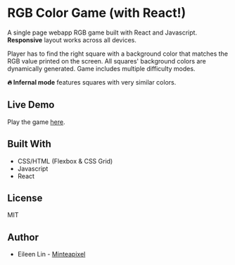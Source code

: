 # RGB Color Game (with React!)
A single page webapp RGB game built with React and Javascript. **Responsive** layout works across all devices.

Player has to find the right square with a background color that matches the RGB value printed on the screen. All squares' background colors are dynamically generated. Game includes multiple difficulty modes.

**🔥 Infernal mode** features squares with very similar colors.

## Live Demo
Play the game [here](https://github.com/).

## Built With
- CSS/HTML (Flexbox & CSS Grid)
- Javascript
- React

## License
MIT

## Author
* Eileen Lin - [Minteapixel](https://github.com/minteapixel/)